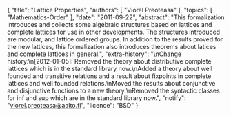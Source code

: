 {
    "title": "Lattice Properties",
    "authors": [
        "Viorel Preoteasa"
    ],
    "topics": [
        "Mathematics-Order"
    ],
    "date": "2011-09-22",
    "abstract": "This formalization introduces and collects some algebraic structures based on lattices and complete lattices for use in other developments. The structures introduced are modular, and lattice ordered groups. In addition to the results proved for the new lattices, this formalization also introduces theorems about latices and complete lattices in general.",
    "extra-history": "\nChange history:\n[2012-01-05]: Removed the theory about distributive complete lattices which is in the standard library now.\nAdded a theory about well founded and transitive relations and a result about fixpoints in complete lattices and well founded relations.\nMoved the results about conjunctive and disjunctive functions to a new theory.\nRemoved the syntactic classes for inf and sup which are in the standard library now.",
    "notify": "viorel.preoteasa@aalto.fi",
    "licence": "BSD"
}